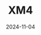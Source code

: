 ---
title: XM4
date: 2024-11-04

weapon: 
-
    primary: Max Level
    item: Level 48
-
    primary: MP Military Camo's
    item: 100 Headshots  
-
    primary: MP Special Camo 1
    item: 30 kills shortly after sprinting
-
    primary: MP Special Camo 2
    item: 1 kill without taking damage 30x
-
    primary: MP Gold Camo
    item: 10 double kills or better
-
    primary: ZM Military Camo's
    item: 2000 Critical Kills 
-
    primary: ZM Special Camo 1
    item: 300 kills with Napalm equipped
-
    primary: ZM Special Camo 2
    item: 30 Vermin kills
-
    primary: ZM Mystic Gold Camo
    item: 10 kills rapidly 15 times
-
    primary: Liberty Falls Location
    item: Savings & Loans (Bank)
-
    primary: Terminus Location
    item: Bio-Lab
-
    primary: Uncommon (Green)
    item: 1750
-
    primary: Rare (Blue)
    item: 2750
-
    primary: Epic (Purple)
    item: 3750
# -
#     primary: Legendary (Orange)
#     item: 

tags: weaponBuild
---